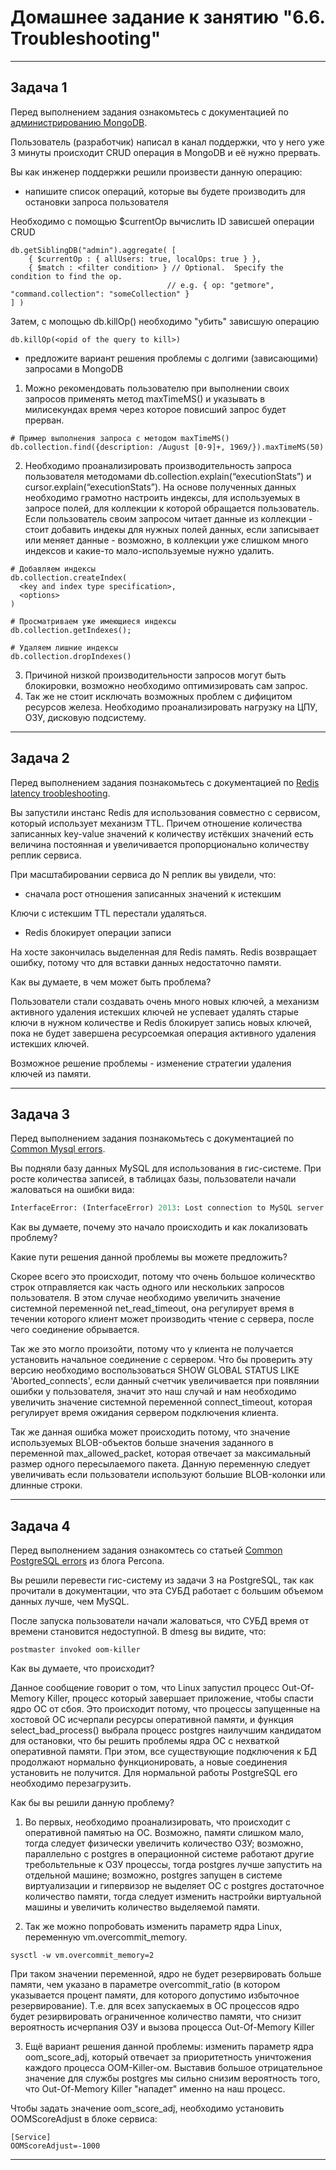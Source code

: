 # Домашнее задание к занятию "6.6. Troubleshooting"

---
## Задача 1

Перед выполнением задания ознакомьтесь с документацией по [администрированию MongoDB](https://docs.mongodb.com/manual/administration/).

Пользователь (разработчик) написал в канал поддержки, что у него уже 3 минуты происходит CRUD операция в MongoDB и её 
нужно прервать. 

Вы как инженер поддержки решили произвести данную операцию:
- напишите список операций, которые вы будете производить для остановки запроса пользователя

Необходимо с помощью $currentOp вычислить ID зависшей операции CRUD
```
db.getSiblingDB("admin").aggregate( [
    { $currentOp : { allUsers: true, localOps: true } },
    { $match : <filter condition> } // Optional.  Specify the condition to find the op.
                                   // e.g. { op: "getmore", "command.collection": "someCollection" }
] )
```
Затем, с мопощью  db.killOp() необходимо "убить" зависшую операцию
```
db.killOp(<opid of the query to kill>)
```
- предложите вариант решения проблемы с долгими (зависающими) запросами в MongoDB

1. Можно рекомендовать пользователю при выполнении своих запросов применять метод maxTimeMS() и указывать в милисекундах время через которое повисший запрос будет прерван.
```
# Пример выполнения запроса с методом maxTimeMS()
db.collection.find({description: /August [0-9]+, 1969/}).maxTimeMS(50)
```
2. Необходимо проанализировать производительность запроса пользователя методомами db.collection.explain(“executionStats”) и cursor.explain(“executionStats”). На основе полученных данных необходимо грамотно настроить индексы, для используемых в запросе полей, для коллекции к которой обращается пользователь. Если пользователь своим запросом читает данные из коллекции - стоит добавить индекы для нужных полей данных, если записывает или меняет данные - возможно, в коллекции уже слишком много индексов и какие-то мало-используемые нужно удалить.
```
# Добавляем индексы
db.collection.createIndex(
  <key and index type specification>,
  <options>
)

# Просматриваем уже имеющиеся индексы
db.collection.getIndexes();

# Удаляем лишние индексы
db.collection.dropIndexes()
```
3. Причиной низкой производительности запросов могут быть блокировки, возможно необходимо оптимизировать сам запрос.
4. Так же не стоит исключать возможных проблем с дифицитом ресурсов железа. Необходимо проанализировать нагрузку на ЦПУ, ОЗУ, дисковую подсистему.

---
## Задача 2

Перед выполнением задания познакомьтесь с документацией по [Redis latency troobleshooting](https://redis.io/topics/latency).

Вы запустили инстанс Redis для использования совместно с сервисом, который использует механизм TTL. 
Причем отношение количества записанных key-value значений к количеству истёкших значений есть величина постоянная и
увеличивается пропорционально количеству реплик сервиса. 

При масштабировании сервиса до N реплик вы увидели, что:
- сначала рост отношения записанных значений к истекшим

Ключи с истекшим TTL перестали удаляться.

- Redis блокирует операции записи

На хосте закончилась выделенная для Redis память. Redis возвращает ошибку, потому что для вставки данных недостаточно памяти.

Как вы думаете, в чем может быть проблема?

Пользователи стали создавать очень много новых ключей, а механизм активного удаления истекших ключей не успевает удалять старые ключи в нужном количестве и Redis блокирует запись новых ключей, пока не будет завершена ресурсоемкая операция активного удаления истекших ключей.

Возможное решение проблемы - изменение стратегии удаления ключей из памяти.

---
## Задача 3

Перед выполнением задания познакомьтесь с документацией по [Common Mysql errors](https://dev.mysql.com/doc/refman/8.0/en/common-errors.html).

Вы подняли базу данных MySQL для использования в гис-системе. При росте количества записей, в таблицах базы,
пользователи начали жаловаться на ошибки вида:
```python
InterfaceError: (InterfaceError) 2013: Lost connection to MySQL server during query u'SELECT..... '
```

Как вы думаете, почему это начало происходить и как локализовать проблему?

Какие пути решения данной проблемы вы можете предложить?

Скорее всего это происходит, потому что очень большое колическтво строк отправляется как часть одного или нескольких запросов пользователя. В этом случае необходимо  увеличить значение системной переменной net_read_timeout, она регулирует время в течении которого клиент может производить чтение с сервера, после чего соединение обрывается.

Так же это могло произойти, потому что у клиента не получается установить начальное соединение с сервером. Что бы проверить эту версию необходимо воспользоваться  SHOW GLOBAL STATUS LIKE 'Aborted_connects', если данный счетчик увеличивается при появлянии ошибки у пользователя, значит это наш случай и нам необходимо увеличить значение системной переменной connect_timeout, которая регулирует время ожидания сервером подключения клиента. 

Так же данная ошибка может происходить потому, что значение используемых BLOB-объектов больше значения заданного в переменной max_allowed_packet, которая отвечает за максимальный размер одного пересылаемого пакета. Данную переменную следует увеличивать если пользователи используют большие BLOB-колонки или длинные строки. 

---
## Задача 4

Перед выполнением задания ознакомтесь со статьей [Common PostgreSQL errors](https://www.percona.com/blog/2020/06/05/10-common-postgresql-errors/) из блога Percona.

Вы решили перевести гис-систему из задачи 3 на PostgreSQL, так как прочитали в документации, что эта СУБД работает с 
большим объемом данных лучше, чем MySQL.

После запуска пользователи начали жаловаться, что СУБД время от времени становится недоступной. В dmesg вы видите, что:

`postmaster invoked oom-killer`

Как вы думаете, что происходит?

Данное сообщение говорит о том, что Linux запустил процесс Out-Of-Memory Killer, процесс который завершает приложение, чтобы спасти ядро ОС от сбоя. Это происходит потому, что процессы запущенные на хостовой ОС исчерпали ресурсы оперативной памяти, и функция select_bad_process() выбрала процесс postgres наилучшим кандидатом для остановки, что бы решить проблемы ядра ОС с нехваткой оперативной памяти. При этом, все существующие подключения к БД продолжают нормально функционировать, а новые соединения установить не получится. Для нормальной работы PostgreSQL его необходимо перезагрузить.

Как бы вы решили данную проблему?

1. Во первых, необходимо проанализировать, что происходит с оперативной памятью на ОС. Возможно, памяти слишком мало, тогда следует физически увеличить количество ОЗУ; возможно, параллельно с postgres в операционной системе работают другие требольтельные к ОЗУ процессы, тогда postgres лучше запустить на отдельной машине; возможно, postgres запущен в системе виртуализации и гипервизор не выделяет ОС с postgres  достаточное количество памяти, тогда следует изменить настройки виртуальной машины и увеличить количество выделяемой памяти.

2. Так же можно попробовать изменить параметр ядра Linux, переменную vm.overcommit_memory.
```
sysctl -w vm.overcommit_memory=2
```
При таком значении переменной, ядро не будет резервировать больше памяти, чем указано в параметре overcommit_ratio (в котором указывается процент памяти, для которого допустимо избыточное резервирование). Т.е. для всех запускаемых в ОС процессов ядро будет резирвировать ограниченное количество памяти, что снизит вероятность исчерпания ОЗУ и вызова процесса Out-Of-Memory Killer 

3. Ещё вариант решения данной проблемы: изменить параметр ядра oom_score_adj, который отвечает за приоритетность уничтожения каждого процесса OOM-Killer-ом. Выставив большое отрицательное значение для службы postgres мы сильно снизим вероятность того, что Out-Of-Memory Killer "нападет" именно на наш процесс.

Чтобы задать значение oom_score_adj, необходимо установить OOMScoreAdjust в блоке сервиса: 
```
[Service]
OOMScoreAdjust=-1000
```
---
